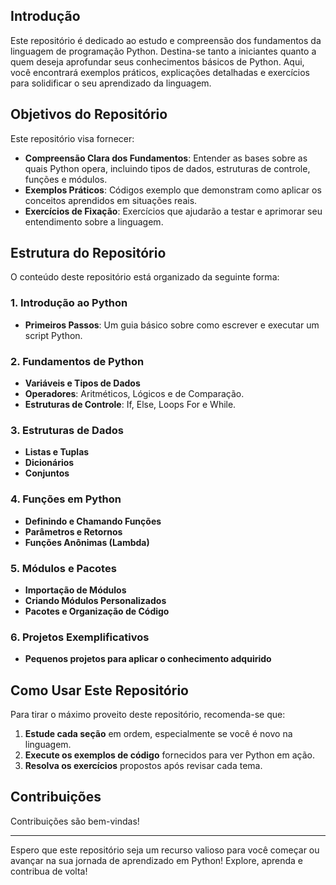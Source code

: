 ## Introdução

Este repositório é dedicado ao estudo e compreensão dos fundamentos da linguagem de programação Python. Destina-se tanto a iniciantes quanto a quem deseja aprofundar seus conhecimentos básicos de Python. Aqui, você encontrará exemplos práticos, explicações detalhadas e exercícios para solidificar o seu aprendizado da linguagem.

## Objetivos do Repositório

Este repositório visa fornecer:
- **Compreensão Clara dos Fundamentos**: Entender as bases sobre as quais Python opera, incluindo tipos de dados, estruturas de controle, funções e módulos.
- **Exemplos Práticos**: Códigos exemplo que demonstram como aplicar os conceitos aprendidos em situações reais.
- **Exercícios de Fixação**: Exercícios que ajudarão a testar e aprimorar seu entendimento sobre a linguagem.

## Estrutura do Repositório

O conteúdo deste repositório está organizado da seguinte forma:

### 1. Introdução ao Python
- **Primeiros Passos**: Um guia básico sobre como escrever e executar um script Python.

### 2. Fundamentos de Python
- **Variáveis e Tipos de Dados**
- **Operadores**: Aritméticos, Lógicos e de Comparação.
- **Estruturas de Controle**: If, Else, Loops For e While.

### 3. Estruturas de Dados
- **Listas e Tuplas**
- **Dicionários**
- **Conjuntos**

### 4. Funções em Python
- **Definindo e Chamando Funções**
- **Parâmetros e Retornos**
- **Funções Anônimas (Lambda)**

### 5. Módulos e Pacotes
- **Importação de Módulos**
- **Criando Módulos Personalizados**
- **Pacotes e Organização de Código**

### 6. Projetos Exemplificativos
- **Pequenos projetos para aplicar o conhecimento adquirido**

## Como Usar Este Repositório

Para tirar o máximo proveito deste repositório, recomenda-se que:
1. **Estude cada seção** em ordem, especialmente se você é novo na linguagem.
2. **Execute os exemplos de código** fornecidos para ver Python em ação.
3. **Resolva os exercícios** propostos após revisar cada tema.

## Contribuições

Contribuições são bem-vindas!

---

Espero que este repositório seja um recurso valioso para você começar ou avançar na sua jornada de aprendizado em Python! Explore, aprenda e contribua de volta!
